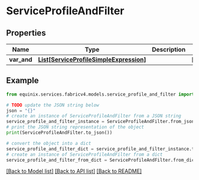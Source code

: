 # ServiceProfileAndFilter


## Properties

Name | Type | Description | Notes
------------ | ------------- | ------------- | -------------
**var_and** | [**List[ServiceProfileSimpleExpression]**](ServiceProfileSimpleExpression.md) |  | [optional] 

## Example

```python
from equinix.services.fabricv4.models.service_profile_and_filter import ServiceProfileAndFilter

# TODO update the JSON string below
json = "{}"
# create an instance of ServiceProfileAndFilter from a JSON string
service_profile_and_filter_instance = ServiceProfileAndFilter.from_json(json)
# print the JSON string representation of the object
print(ServiceProfileAndFilter.to_json())

# convert the object into a dict
service_profile_and_filter_dict = service_profile_and_filter_instance.to_dict()
# create an instance of ServiceProfileAndFilter from a dict
service_profile_and_filter_from_dict = ServiceProfileAndFilter.from_dict(service_profile_and_filter_dict)
```
[[Back to Model list]](../README.md#documentation-for-models) [[Back to API list]](../README.md#documentation-for-api-endpoints) [[Back to README]](../README.md)


